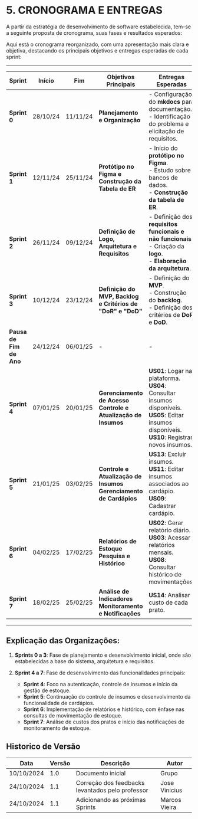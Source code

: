 # **5. CRONOGRAMA E ENTREGAS**

A partir da estratégia de desenvolvimento de software estabelecida, tem-se a seguinte proposta de cronograma, suas fases e resultados esperados:

Aqui está o cronograma reorganizado, com uma apresentação mais clara e objetiva, destacando os principais objetivos e entregas esperadas de cada sprint:

---

| **Sprint**          | **Início** | **Fim**     | **Objetivos Principais**                                                                                                                                                                  | **Entregas Esperadas**                                                                                                  |
|---------------------|------------|-------------|-------------------------------------------------------------------------------------------------------------------------------------------------------------------------------------------|-------------------------------------------------------------------------------------------------------------------------|
| **Sprint 0**        | 28/10/24   | 11/11/24    | **Planejamento e Organização**                                                                                                                                                            | - Configuração do **mkdocs** para documentação.<br> - Identificação do problema e elicitação de requisitos.              |
| **Sprint 1**        | 12/11/24   | 25/11/24    | **Protótipo no Figma e Construção da Tabela de ER**                                                                                                                                         | - Início do **protótipo no Figma**.<br> - Estudo sobre bancos de dados.<br> - **Construção da tabela de ER**.            |
| **Sprint 2**        | 26/11/24   | 09/12/24    | **Definição de Logo, Arquitetura e Requisitos**                                                                                                                                              | - Definição dos **requisitos funcionais e não funcionais**.<br> - Criação da **logo**.<br> - **Elaboração da arquitetura**. |
| **Sprint 3**        | 10/12/24   | 23/12/24    | **Definição do MVP, Backlog e Critérios de "DoR" e "DoD"**                                                                                                                                 | - Definição do **MVP**.<br> - Construção do **backlog**.<br> - Definição dos critérios de **DoR** e **DoD**.              |
| **Pausa de Fim de Ano** | 24/12/24  | 06/01/25    | -                                                                                                                                                                                         | -                                                                                                                       |
| **Sprint 4**        | 07/01/25   | 20/01/25    | **Gerenciamento de Acesso**<br> **Controle e Atualização de Insumos**                                                                                                         | **US01**: Logar na plataforma.<br> **US04**: Consultar insumos disponíveis.<br> **US05**: Editar insumos disponíveis.<br> **US10**: Registrar novos insumos.  |
| **Sprint 5**        | 21/01/25   | 03/02/25    | **Controle e Atualização de Insumos**<br> **Gerenciamento de Cardápios**                                                                                                      | **US13**: Excluir insumos.<br> **US11**: Editar insumos associados ao cardápio.<br> **US09**: Cadastrar cardápio. |
| **Sprint 6**        | 04/02/25   | 17/02/25    | **Relatórios de Estoque**<br> **Pesquisa e Histórico**                                                                                                                       | **US02**: Gerar relatório diário.<br> **US03**: Acessar relatórios mensais.<br> **US08**: Consultar histórico de movimentações. |
| **Sprint 7**        | 18/02/25   | 25/02/25    | **Análise de Indicadores**<br> **Monitoramento e Notificações**                                                                                                              | **US14**: Analisar custo de cada prato.<br> |

---

## Explicação das Organizações:

1. **Sprints 0 a 3**: Fase de planejamento e desenvolvimento inicial, onde são estabelecidas a base do sistema, arquitetura e requisitos.

2. **Sprint 4 a 7**: Fase de desenvolvimento das funcionalidades principais:
   - **Sprint 4**: Foco na autenticação, controle de insumos e início da gestão de estoque.
   - **Sprint 5**: Continuação do controle de insumos e desenvolvimento da funcionalidade de cardápios.
   - **Sprint 6**: Implementação de relatórios e histórico, com ênfase nas consultas de movimentação de estoque.
   - **Sprint 7**: Análise de custos dos pratos e início das notificações de monitoramento de estoque.

## Historico de Versão 

| Data       | Versão | Descrição                                             | Autor      |
|------------|--------|-------------------------------------------------------|------------|
| 10/10/2024 | 1.0    | Documento inicial  | Grupo    |
| 24/10/2024 | 1.1    | Correção dos feedbacks levantados pelo professor  |   Jose Vinicius     |
| 24/10/2024 | 1.1    | Adicionando as próximas Sprints  |   Marcos Vieira     |
